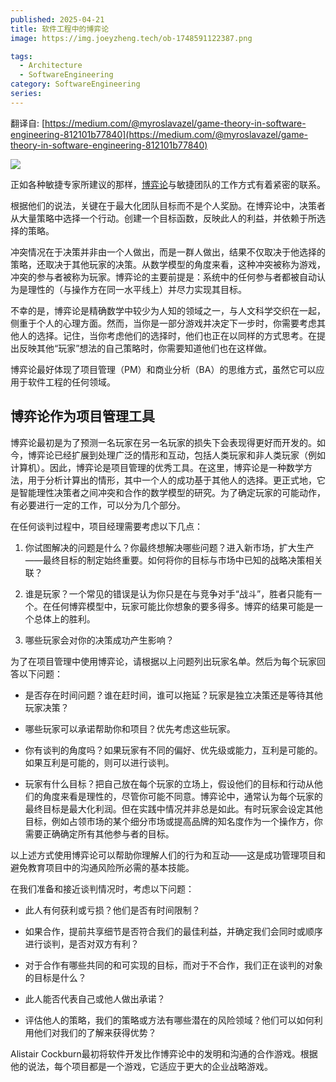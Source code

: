 ```yaml
---
published: 2025-04-21
title: 软件工程中的博弈论
image: https://img.joeyzheng.tech/ob-1748591122387.png

tags:
  - Architecture
  - SoftwareEngineering
category: SoftwareEngineering
series:
---
```

翻译自:
[https://medium.com/@myroslavazel/game-theory-in-software-engineering-812101b77840](https://medium.com/@myroslavazel/game-theory-in-software-engineering-812101b77840)

![](https://img.joeyzheng.tech/ob-1745203573725.png)

正如各种敏捷专家所建议的那样，[博弈论](http://en.wikipedia.org/wiki/Game_theory)与敏捷团队的工作方式有着紧密的联系。

根据他们的说法，关键在于最大化团队目标而不是个人奖励。在博弈论中，决策者从大量策略中选择一个行动。创建一个目标函数，反映此人的利益，并依赖于所选择的策略。

冲突情况在于决策并非由一个人做出，而是一群人做出，结果不仅取决于他选择的策略，还取决于其他玩家的决策。从数学模型的角度来看，这种冲突被称为游戏，冲突的参与者被称为玩家。博弈论的主要前提是：系统中的任何参与者都被自动认为是理性的（与操作方在同一水平线上）并尽力实现其目标。

不幸的是，博弈论是精确数学中较少为人知的领域之一，与人文科学交织在一起，侧重于个人的心理方面。然而，当你是一部分游戏并决定下一步时，你需要考虑其他人的选择。记住，当你考虑他们的选择时，他们也正在以同样的方式思考。在提出反映其他“玩家”想法的自己策略时，你需要知道他们也在这样做。

博弈论最好体现了项目管理（PM）和商业分析（BA）的思维方式，虽然它可以应用于软件工程的任何领域。

## 博弈论作为项目管理工具

博弈论最初是为了预测一名玩家在另一名玩家的损失下会表现得更好而开发的。如今，博弈论已经扩展到处理广泛的情形和互动，包括人类玩家和非人类玩家（例如计算机）。因此，博弈论是项目管理的优秀工具。在这里，博弈论是一种数学方法，用于分析计算出的情形，其中一个人的成功基于其他人的选择。更正式地，它是智能理性决策者之间冲突和合作的数学模型的研究。为了确定玩家的可能动作，有必要进行一定的工作，可以分为几个部分。

在任何谈判过程中，项目经理需要考虑以下几点：

1. 你试图解决的问题是什么？你最终想解决哪些问题？进入新市场，扩大生产——最终目标的制定始终重要。如何将你的目标与市场中已知的战略决策相关联？

2. 谁是玩家？一个常见的错误是认为你只是在与竞争对手“战斗”，胜者只能有一个。在任何博弈模型中，玩家可能比你想象的要多得多。博弈的结果可能是一个总体上的胜利。

3. 哪些玩家会对你的决策成功产生影响？

为了在项目管理中使用博弈论，请根据以上问题列出玩家名单。然后为每个玩家回答以下问题：

- 是否存在时间问题？谁在赶时间，谁可以拖延？玩家是独立决策还是等待其他玩家决策？

- 哪些玩家可以承诺帮助你和项目？优先考虑这些玩家。

- 你有谈判的角度吗？如果玩家有不同的偏好、优先级或能力，互利是可能的。如果互利是可能的，则可以进行谈判。

- 玩家有什么目标？把自己放在每个玩家的立场上，假设他们的目标和行动从他们的角度来看是理性的，尽管你可能不同意。博弈论中，通常认为每个玩家的最终目标是最大化利润。但在实践中情况并非总是如此。有时玩家会设定其他目标，例如占领市场的某个细分市场或提高品牌的知名度作为一个操作方，你需要正确确定所有其他参与者的目标。

以上述方式使用博弈论可以帮助你理解人们的行为和互动——这是成功管理项目和避免教育项目中的沟通风险所必需的基本技能。

在我们准备和接近谈判情况时，考虑以下问题：

- 此人有何获利或亏损？他们是否有时间限制？

- 如果合作，提前共享细节是否符合我们的最佳利益，并确定我们会同时或顺序进行谈判，是否对双方有利？

- 对于合作有哪些共同的和可实现的目标，而对于不合作，我们正在谈判的对象的目标是什么？

- 此人能否代表自己或他人做出承诺？

- 评估他人的策略，我们的策略或方法有哪些潜在的风险领域？他们可以如何利用他们对我们的了解来获得优势？

Alistair Cockburn最初将软件开发比作博弈论中的发明和沟通的合作游戏。根据他的说法，每个项目都是一个游戏，它适应于更大的企业战略游戏。
